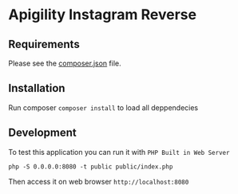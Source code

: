 Apigility Instagram Reverse
===========================

Requirements
------------
  
Please see the [composer.json](composer.json) file.

Installation
------------
Run composer `composer install` to load all deppendecies

Development
-----------
To test this application you can run it with `PHP Built in Web Server`

```
php -S 0.0.0.0:8080 -t public public/index.php
```

Then access it on web browser `http://localhost:8080`
